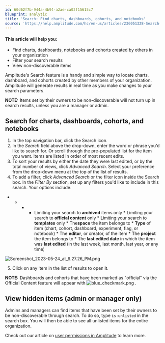 ```yaml
---
id: 60d62f7b-944a-4b94-a2ae-ca02f15615c7
blueprint: analytic
title: 'Search: Find charts, dashboards, cohorts, and notebooks'
source: 'https://help.amplitude.com/hc/en-us/articles/236051328-Search-Find-charts-dashboards-cohorts-and-notebooks'
---
```

#### This article will help you:

* Find charts, dashboards, notebooks and cohorts created by others in your organization
* Filter your search results
* View non-discoverable items

Amplitude's Search feature is a handy and simple way to locate charts, dashboard, and cohorts created by other members of your organization. Amplitude will generate results in real time as you make changes to your search parameters.

**NOTE:** Items set by their owners to be non-discoverable will not turn up in search results, unless you are a manager or admin.

## Search for charts, dashboards, cohorts, and notebooks

1. In the top navigation bar, click the Search icon.
2. In the *Search* field above the drop-down, enter the word or phrase you'd like to search for. Or scroll through the pre-populated list for the item you want. Items are listed in order of most recent edits.
3. To sort your results by either the date they were last edited, or by the total number of views, click *Advanced Search*. Select your preference from the drop-down menu at the top of the list of results.
4. To add a filter, click *Advanced Search* or the filter icon inside the Search box. In the *Filter By* section, set up any filters you'd like to include in this search. Your options include:

* * * * Limiting your search to **archived** items only
				* Limiting your search to **official content** only
				* Limiting your search to **templates** only
				* The**space** the item belongs to
				* **Type** of item (chart, cohort, dashboard, experiment, flag, or notebook)
				* The **editor**, or creator, of the item
				* The **project** the item belongs to
				* The **last edited date** in which the item was **last edited** (in the last week, last month, last year, or any time)

![Screenshot_2023-05-24_at_9.27.26_PM.png](/docs/output/img/analytics/Screenshot_2023-05-24_at_9.27.26_PM.png)

5. Click on any item in the list of results to open it.

**NOTE:** Dashboards and cohorts that have been marked as "official" via the Official Content feature will appear with ![blue_checkmark.png](/docs/output/img/analytics/blue_checkmark.png) .

## View hidden items (admin or manager only)

Admins and managers can find items that have been set by their owners to be non-discoverable through search. To do so, type `is:unlisted`  in the search box. You will then be able to see all unlisted items for the entire organization.

Check out our article on [user permissions in Amplitude](/docs/admin/account-management/user-roles-permissions) to learn more.
